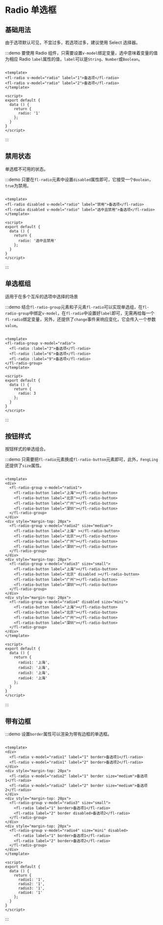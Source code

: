 # Radio 单选框

## 基础用法
由于选项默认可见，不宜过多，若选项过多，建议使用 Select 选择器。

:::demo 要使用 Radio 组件，只需要设置`v-model`绑定变量，选中意味着变量的值为相应 Radio `label`属性的值，`label`可以是`String`、`Number`或`Boolean`。
  ```vue

<template>
  <fl-radio v-model="radio" label="1">备选项</fl-radio>
  <fl-radio v-model="radio" label="2">备选项</fl-radio>
</template>

<script>
  export default {
    data () {
      return {
        radio: '1'
      };
    }
  }
</script>
  ```
:::

## 禁用状态
单选框不可用的状态。

:::demo 只要在`fl-radio`元素中设置`disabled`属性即可，它接受一个`Boolean`，`true`为禁用。
  ```vue

<template>
  <fl-radio disabled v-model="radio" label="禁用">备选项</fl-radio>
  <fl-radio disabled v-model="radio" label="选中且禁用">备选项</fl-radio>
</template>

<script>
  export default {
    data () {
      return {
        radio: '选中且禁用'
      };
    }
  }
</script>
  ```
:::

## 单选框组
适用于在多个互斥的选项中选择的场景

:::demo 结合`fl-radio-group`元素和子元素`fl-radio`可以实现单选组，在`fl-radio-group`中绑定`v-model`，在`fl-radio`中设置好`label`即可，无需再给每一个`fl-radio`绑定变量，另外，还提供了`change`事件来响应变化，它会传入一个参数`value`。
  ```vue

<template>
  <fl-radio-group v-model="radio">
    <fl-radio :label="3">备选项</fl-radio>
    <fl-radio :label="6">备选项</fl-radio>
    <fl-radio :label="9">备选项</fl-radio>
  </fl-radio-group>
</template>

<script>
  export default {
    data () {
      return {
        radio: 3
      };
    }
  }
</script>
  ```
:::

## 按钮样式
按钮样式的单选组合。

:::demo 只需要把`fl-radio`元素换成`fl-radio-button`元素即可，此外，`FengLing` 还提供了`size`属性。
  ```vue

<template>
  <div>
    <fl-radio-group v-model="radio1">
      <fl-radio-button label="上海"></fl-radio-button>
      <fl-radio-button label="北京"></fl-radio-button>
      <fl-radio-button label="广州"></fl-radio-button>
      <fl-radio-button label="深圳"></fl-radio-button>
    </fl-radio-group>
  </div>
  <div style="margin-top: 20px">
    <fl-radio-group v-model="radio2" size="medium">
      <fl-radio-button label="上海" ></fl-radio-button>
      <fl-radio-button label="北京"></fl-radio-button>
      <fl-radio-button label="广州"></fl-radio-button>
      <fl-radio-button label="深圳"></fl-radio-button>
    </fl-radio-group>
  </div>
  <div style="margin-top: 20px">
    <fl-radio-group v-model="radio3" size="small">
      <fl-radio-button label="上海"></fl-radio-button>
      <fl-radio-button label="北京" disabled ></fl-radio-button>
      <fl-radio-button label="广州"></fl-radio-button>
      <fl-radio-button label="深圳"></fl-radio-button>
    </fl-radio-group>
  </div>
  <div style="margin-top: 20px">
    <fl-radio-group v-model="radio4" disabled size="mini">
      <fl-radio-button label="上海"></fl-radio-button>
      <fl-radio-button label="北京"></fl-radio-button>
      <fl-radio-button label="广州"></fl-radio-button>
      <fl-radio-button label="深圳"></fl-radio-button>
    </fl-radio-group>
  </div>
</template>

<script>
  export default {
    data () {
      return {
        radio1: '上海',
        radio2: '上海',
        radio3: '上海',
        radio4: '上海'
      };
    }
  }
</script>
  ```
:::

## 带有边框

:::demo 设置`border`属性可以渲染为带有边框的单选框。
  ```vue

<template>
  <div>
    <fl-radio v-model="radio1" label="1" border>备选项1</fl-radio>
    <fl-radio v-model="radio1" label="2" border>备选项2</fl-radio>
  </div>
  <div style="margin-top: 20px">
    <fl-radio v-model="radio2" label="1" border size="medium">备选项1</fl-radio>
    <fl-radio v-model="radio2" label="2" border size="medium">备选项2</fl-radio>
  </div>
  <div style="margin-top: 20px">
    <fl-radio-group v-model="radio3" size="small">
      <fl-radio label="1" border>备选项1</fl-radio>
      <fl-radio label="2" border disabled>备选项2</fl-radio>
    </fl-radio-group>
  </div>
  <div style="margin-top: 20px">
    <fl-radio-group v-model="radio4" size="mini" disabled>
      <fl-radio label="1" border>备选项1</fl-radio>
      <fl-radio label="2" border>备选项2</fl-radio>
    </fl-radio-group>
  </div>
</template>

<script>
  export default {
    data () {
      return {
        radio1: '1',
        radio2: '1',
        radio3: '1',
        radio4: '1'
      };
    }
  }
</script>
  ```
:::